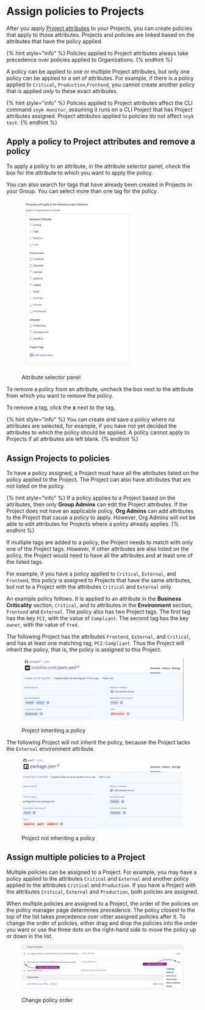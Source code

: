 # Assign policies to Projects

After you apply [Project attributes](../../snyk-admin/snyk-projects/project-attributes.md) to your Projects, you can create policies that apply to those attributes. Projects and policies are linked based on the attributes that have the policy applied.

{% hint style="info" %}
Policies applied to Project attributes always take precedence over policies applied to Organizations.
{% endhint %}

A policy can be applied to one or multiple Project attributes, but only one policy can be applied to a set of attributes. For example, if there is a policy applied to `Critical`**,** `Production`,`Frontend`, you cannot create another policy that is applied _only_ to these exact attributes.

{% hint style="info" %}
Policies applied to Project attributes affect the CLI command `snyk monitor`, assuming it runs on a CLI Project that has Project attributes assigned. Project attributes applied to policies do not affect `snyk test`.
{% endhint %}

## Apply a policy to Project attributes and remove a policy

To apply a policy to an attribute, in the attribute selector panel, check the box for the attribute to which you want to apply the policy.

You can also search for tags that have already been created in Projects in your Group. You can select more than one tag for the policy.

<figure><img src="../../.gitbook/assets/Screenshot 2023-07-28 at 17.28.18.png" alt="Attribute selector panel" width="291"><figcaption><p>Attribute selector panel</p></figcaption></figure>

To remove a policy from an attribute, uncheck the box next to the attribute from which you want to remove the policy.

To remove a tag, click the **x** next to the tag.

{% hint style="info" %}
You can create and save a policy where no attributes are selected, for example, if you have not yet decided the attributes to which the policy should be applied. A policy cannot apply to Projects if all attributes are left blank.
{% endhint %}

## Assign Projects to policies

To have a policy assigned, a Project must have all the attributes listed on the policy applied to the Project. The Project can also have attributes that are not listed on the policy.

{% hint style="info" %}
If a policy applies to a Project based on the attributes, then only **Group Admins** can edit the Project attributes. If the Project does not have an applicable policy, **Org Admins** can add attributes to the Project that cause a policy to apply. However, Org Admins will not be able to edit attributes for Projects where a policy already applies.
{% endhint %}

If multiple tags are added to a policy, the Project needs to match with only one of the Project tags. However, if other attributes are also listed on the policy, the Project would need to have all the attributes and at least one of the listed tags.

For example, if you have a policy applied to `Critical`, `External`, and `Frontend`, this policy is assigned to Projects that have the same attributes, but not to a Project with the attributes `Critical` and `External` only.

An example policy follows. It is applied to an attribute in the **Business Criticality** section, `Critical`, and to attributes in the **Environment** section, `Frontend` and `External`. The policy also has two Project tags. The first tag has the key `PCI`, with the value of `Compliant`. The second tag has the key `owner`, with the value of `fred`.

The following Project has the attributes `Frontend`, `External`, and `Critical`, and has at least one matching tag, `PCI:Compliant`. Thus the Project will inherit the policy, that is, the policy is assigned to this Project.

<div align="left"><figure><img src="../../.gitbook/assets/screenshot_2021-03-11_at_12.26.02_pm.png" alt="Project inheriting a policy"><figcaption><p>Project inheriting a policy</p></figcaption></figure></div>

The following Project will not inherit the policy, because the Project lacks the `External` environment attribute.

<div align="left"><figure><img src="../../.gitbook/assets/screenshot_2021-03-11_at_12.29.03_pm.png" alt="Project not inheriting a policy"><figcaption><p>Project not inheriting a policy</p></figcaption></figure></div>

## Assign multiple policies to a Project

Multiple policies can be assigned to a Project. For example, you may have a policy applied to the attributes `Critical` and `External` and another policy applied to the attributes `Critical` and `Production`. If you have a Project with the attributes `Critical`, `External` and `Production`, both policies are assigned.

When multiple policies are assigned to a Project, the order of the policies on the policy manager page determines precedence. The policy closest to the top of the list takes precedence over other assigned policies after it. To change the order of policies, either drag and drop the policies into the order you want or use the three dots on the right-hand side to move the policy up or down in the list.

<div align="left"><figure><img src="../../.gitbook/assets/screenshot_2021-03-11_at_12.51.25_pm.png" alt="Change policy order"><figcaption><p>Change policy order</p></figcaption></figure></div>
